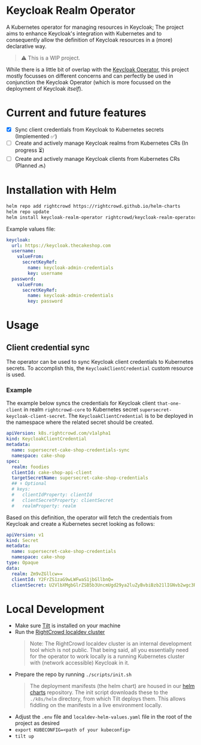 # Keycloak Realm Operator
A Kubernetes operator for managing resources in Keycloak; The project aims to enhance Keycloak's integration with Kubernetes and to consequently allow the definition of Keycloak resources in a (more) declarative way.

> ⚠️ This is a WIP project.

While there is a little bit of overlap with the [Keycloak Operator](https://www.keycloak.org/operator/installation), this project mostly focusses on different concerns and can perfectly be used in conjunction the Keycloak Operator (which is more focussed on the deployment of Keycloak _itself_).

# Current and future features
- [x] Sync client credentials from Keycloak to Kubernetes secrets (Implemented ✅)
- [ ] Create and actively manage Keycloak realms from Kubernetes CRs (In progress ⏳)
- [ ] Create and actively manage Keycloak clients from Kubernetes CRs (Planned 🔜)

# Installation with Helm
```sh
helm repo add rightcrowd https://rightcrowd.github.io/helm-charts
helm repo update
helm install keycloak-realm-operator rightcrowd/keycloak-realm-operator
```

Example values file:

```yaml
keycloak:
  url: https://keycloak.thecakeshop.com
  username:
    valueFrom:
      secretKeyRef:
        name: keycloak-admin-credentials
        key: username
  password:
    valueFrom:
      secretKeyRef:
        name: keycloak-admin-credentials
        key: password
```

# Usage
## Client credential sync
The operator can be used to sync Keycloak client credentials to Kubernetes secrets.
To accomplish this, the `KeycloakClientCredential` custom resource is used.

### Example
The example below syncs the credentials for Keycloak client `that-one-client` in realm `rightcrowd-core` to Kubernetes secret `supersecret-keycloak-client-secret`.
The `KeycloakClientCredential` is to be deployed in the namespace where the related secret should be created.

```yaml
apiVersion: k8s.rightcrowd.com/v1alpha1
kind: KeycloakClientCredential
metadata:
  name: supersecret-cake-shop-credentials-sync
  namespace: cake-shop
spec:
  realm: foodies
  clientId: cake-shop-api-client
  targetSecretName: supersecret-cake-shop-credentials
  ## ⬇️ Optional
  # keys:
  #   clientIdProperty: clientId
  #   clientSecretProperty: clientSecret
  #   realmProperty: realm
```

Based on this definition, the operator will fetch the credentials from Keycloak and create a  Kubernetes secret looking as follows:
```yaml
apiVersion: v1
kind: Secret
metadata:
  name: supersecret-cake-shop-credentials
  namespace: cake-shop
type: Opaque
data:
  realm: Zm9vZGllcw==
  clientId: Y2FrZS1zaG9wLWFwaS1jbGllbnQ=
  clientSecret: U2VlbXMgbGlrZSB5b3UncmUgd29ya2luZyBvbiBzb21lIGNvb2wgc3R1ZmYg8J+RgCBDaGVjayBvdXQgb3VyIGNhcmVlcnMgcGFnZSEgaHR0cHM6Ly93d3cucmlnaHRjcm93ZC5jb20vY2FyZWVycw==
```

# Local Development
- Make sure [Tilt](https://tilt.dev/) is installed on your machine
- Run the [RightCrowd localdev cluster](https://gitlab.com/rightcrowd/platform-infra/-/tree/main/clusters?ref_type=heads)
    > Note: The RightCrowd localdev cluster is an internal development tool which is not public.
    > That being said, all you essentially need for the operator to work locally is a running Kubernetes cluster with (network accessible) Keycloak in it.
- Prepare the repo by running `./scripts/init.sh`
  > The deployment manifests (the helm chart) are housed in our [helm charts](https://github.com/RightCrowd/helm-charts/tree/main/charts/keycloak-realm-operator) repository. The init script downloads these to the `./k8s/helm` directory, from which Tilt deploys them. This allows fiddling on the manifests in a live environment locally.
- Adjust the `.env` file and `localdev-helm-values.yaml` file in the root of the project as desired
- `export KUBECONFIG=<path of your kubeconfig>`
- `tilt up`
